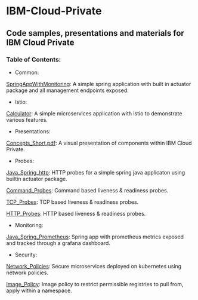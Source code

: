 # IBM-Cloud-Private
## Code samples, presentations and materials for IBM Cloud Private

### Table of Contents:
- Common:

[SpringAppWithMonitoring](Common/SpringAppWithMonitoring): A simple spring application with built in actuator package and all management endpoints exposed.

- Istio:

[Calculator](Istio/Calculator): A simple microservices application with istio to demonstrate various features.

- Presentations:

[Concepts_Short.pdf](Presentations/Concepts_Short.pdf): A visual presentation of components within IBM Cloud Private.

- Probes:

[Java_Spring_http](Probes/Java_Spring_http): HTTP probes for a simple spring java applicaton using builtin actuator package.

[Command_Probes](Probes/Command_Probes): Command based liveness & readiness probes.

[TCP_Probes](Probes/Tcp_Probes): TCP based liveness & readiness probes.

[HTTP_Probes](Probes/Http_Probes): HTTP based liveness & readiness probes.

- Monitoring:

[Java_Spring_Prometheus](Monitoring/Java_Spring_Prometheus): Spring app with prometheus metrics exposed and tracked through a grafana dashboard.

- Security:

[Network_Policies](Security/Network_Policies): Secure microservices deployed on kubernetes using network policies.

[Image_Policy](Security/Image_Policy): Image policy to restrict permissible registries to pull from, apply within a namespace.